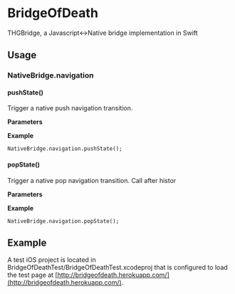 # BridgeOfDeath

THGBridge, a Javascript&lt;->Native bridge implementation in Swift


## Usage

### NativeBridge.navigation

#### pushState()

Trigger a native push navigation transition.

**Parameters**

**Example**

```
NativeBridge.navigation.pushState();

```

#### popState()

Trigger a native pop navigation transition. Call after histor

**Parameters**

**Example**

```
NativeBridge.navigation.popState();

```

## Example

A test iOS project is located in BridgeOfDeathTest/BridgeOfDeathTest.xcodeproj that is configured to load the test page at [http://bridgeofdeath.herokuapp.com/](http://bridgeofdeath.herokuapp.com/).